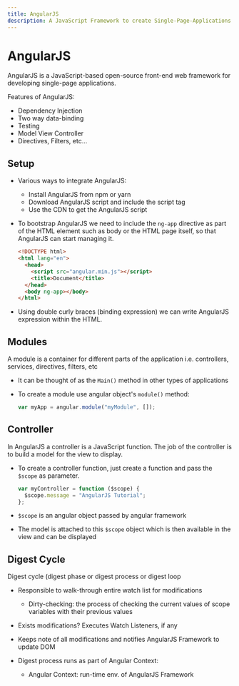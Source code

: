 ```yaml
---
title: AngularJS
description: A JavaScript Framework to create Single-Page-Applications (SPA)s.
---
```


# AngularJS

AngularJS is a JavaScript-based open-source front-end web framework for developing single-page applications.

Features of AngularJS:

- Dependency Injection
- Two way data-binding
- Testing
- Model View Controller
- Directives, Filters, etc...

## Setup

- Various ways to integrate AngularJS:

  - Install AngularJS from npm or yarn
  - Download AngularJS script and include the script tag
  - Use the CDN to get the AngularJS script

- To bootstrap AngularJS we need to include the `ng-app` directive as part of the HTML element such as body or the HTML page itself, so that AngularJS can start managing it.

  ```html
  <!DOCTYPE html>
  <html lang="en">
    <head>
      <script src="angular.min.js"></script>
      <title>Document</title>
    </head>
    <body ng-app></body>
  </html>
  ```

- Using double curly braces (binding expression) we can write AngularJS expression within the HTML.

## Modules

A module is a container for different parts of the application i.e. controllers, services, directives, filters, etc

- It can be thought of as the `Main()` method in other types of applications

- To create a module use angular object's `module()` method:

  ```javascript
  var myApp = angular.module("myModule", []);
  ```

## Controller

In AngularJS a controller is a JavaScript function. The job of the controller is to build a model for the view to display.

- To create a controller function, just create a function and pass the `$scope` as parameter.

  ```javascript
  var myController = function ($scope) {
    $scope.message = "AngularJS Tutorial";
  };
  ```

- `$scope` is an angular object passed by angular framework
- The model is attached to this `$scope` object which is then available in the view and can be displayed

## Digest Cycle

Digest cycle (digest phase or digest process or digest loop

- Responsible to walk-through entire watch list for modifications

  - Dirty-checking: the process of checking the current values of scope variables with their previous values

- Exists modifications? Executes Watch Listeners, if any

- Keeps note of all modifications and notifies AngularJS Framework to update DOM

- Digest process runs as part of Angular Context:

  - Angular Context: run-time env. of AngularJS Framework
